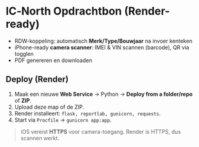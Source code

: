 # IC‑North Opdrachtbon (Render-ready)

- RDW-koppeling: automatisch **Merk/Type/Bouwjaar** na invoer kenteken
- iPhone-ready **camera scanner**: IMEI & VIN scannen (barcode), QR via togglen
- PDF genereren en downloaden

## Deploy (Render)
1. Maak een nieuwe **Web Service** → Python → **Deploy from a folder/repo** of **ZIP**.
2. Upload deze map of de ZIP.
3. Render installeert: `flask, reportlab, gunicorn, requests`.
4. Start via `Procfile` → `gunicorn app:app`.

> iOS vereist **HTTPS** voor camera-toegang. Render is HTTPS, dus scannen werkt.

